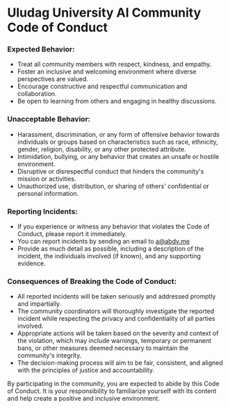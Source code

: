 # Uludag University AI Community Code of Conduct

### Expected Behavior:

- Treat all community members with respect, kindness, and empathy.
- Foster an inclusive and welcoming environment where diverse perspectives are valued.
- Encourage constructive and respectful communication and collaboration.
- Be open to learning from others and engaging in healthy discussions.

### Unacceptable Behavior:

- Harassment, discrimination, or any form of offensive behavior towards individuals or groups based on characteristics such as race, ethnicity, gender, religion, disability, or any other protected attribute.
- Intimidation, bullying, or any behavior that creates an unsafe or hostile environment.
- Disruptive or disrespectful conduct that hinders the community's mission or activities.
- Unauthorized use, distribution, or sharing of others' confidential or personal information.

### Reporting Incidents:

- If you experience or witness any behavior that violates the Code of Conduct, please report it immediately.
- You can report incidents by sending an email to a@abdv.me
- Provide as much detail as possible, including a description of the incident, the individuals involved (if known), and any supporting evidence.

### Consequences of Breaking the Code of Conduct:

- All reported incidents will be taken seriously and addressed promptly and impartially.
- The community coordinators will thoroughly investigate the reported incident while respecting the privacy and confidentiality of all parties involved.
- Appropriate actions will be taken based on the severity and context of the violation, which may include warnings, temporary or permanent bans, or other measures deemed necessary to maintain the community's integrity.
- The decision-making process will aim to be fair, consistent, and aligned with the principles of justice and accountability.

By participating in the community, you are expected to abide by this Code of Conduct. It is your responsibility to familiarize yourself with its content and help create a positive and inclusive environment.

